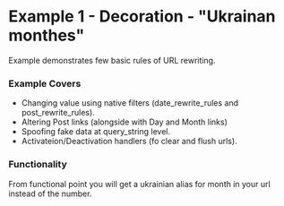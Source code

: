 # Example 1 - Decoration - "Ukrainan monthes"

Example demonstrates few basic rules of URL rewriting.

### Example Covers

- Changing value using native filters (date_rewrite_rules and
  post_rewrite_rules).
- Altering Post links (alongside with Day and Month links)
- Spoofing fake data at query_string level.
- Activateion/Deactivation handlers (fo clear and flush urls).

### Functionality
From functional point you will get a ukrainian alias for month in your url instead of the number.
